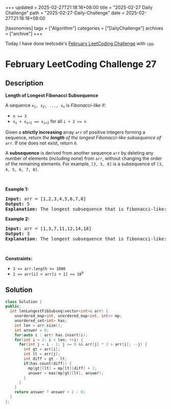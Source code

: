 +++
updated = 2025-02-27T21:18:16+08:00
title = "2025-02-27 Daily Challenge"
path = "2025-02-27-Daily-Challenge"
date = 2025-02-27T21:18:16+08:00

[taxonomies]
tags = ["Algorithm"]
categories = ["DailyChallenge"]
archives = ["archive"]
+++

Today I have done leetcode's [February LeetCoding Challenge](https://leetcode.com/problems/length-of-longest-fibonacci-subsequence/) with `cpp`.

<!-- more -->

# February LeetCoding Challenge 27

## Description

**Length of Longest Fibonacci Subsequence**

<p>A sequence <code>x<sub>1</sub>, x<sub>2</sub>, ..., x<sub>n</sub></code> is <em>Fibonacci-like</em> if:</p>

<ul>
	<li><code>n &gt;= 3</code></li>
	<li><code>x<sub>i</sub> + x<sub>i+1</sub> == x<sub>i+2</sub></code> for all <code>i + 2 &lt;= n</code></li>
</ul>

<p>Given a <b>strictly increasing</b> array <code>arr</code> of positive integers forming a sequence, return <em>the <strong>length</strong> of the longest Fibonacci-like subsequence of</em> <code>arr</code>. If one does not exist, return <code>0</code>.</p>

<p>A <strong>subsequence</strong> is derived from another sequence <code>arr</code> by deleting any number of elements (including none) from <code>arr</code>, without changing the order of the remaining elements. For example, <code>[3, 5, 8]</code> is a subsequence of <code>[3, 4, 5, 6, 7, 8]</code>.</p>

<p>&nbsp;</p>
<p><strong class="example">Example 1:</strong></p>

<pre><strong>Input:</strong> arr = [1,2,3,4,5,6,7,8]
<strong>Output:</strong> 5
<strong>Explanation:</strong> The longest subsequence that is fibonacci-like: [1,2,3,5,8].</pre>

<p><strong class="example">Example 2:</strong></p>

<pre><strong>Input:</strong> arr = [1,3,7,11,12,14,18]
<strong>Output:</strong> 3
<strong>Explanation</strong>:<strong> </strong>The longest subsequence that is fibonacci-like: [1,11,12], [3,11,14] or [7,11,18].</pre>

<p>&nbsp;</p>
<p><strong>Constraints:</strong></p>

<ul>
	<li><code>3 &lt;= arr.length &lt;= 1000</code></li>
	<li><code>1 &lt;= arr[i] &lt; arr[i + 1] &lt;= 10<sup>9</sup></code></li>
</ul>

## Solution

``` cpp
class Solution {
public:
  int lenLongestFibSubseq(vector<int>& arr) {
    unordered_map<int, unordered_map<int, int>> mp;
    unordered_set<int> has;
    int len = arr.size();
    int answer = 0;
    for(auto i : arr) has.insert(i);
    for(int i = 2; i < len; ++i) {
      for(int j = i - 1; j >= 0 && arr[j] * 2 > arr[i]; --j) {
        int gt = arr[i];
        int lt = arr[j];
        int diff = gt - lt;
        if(has.count(diff)) {
          mp[gt][lt] = mp[lt][diff] + 1;
          answer = max(mp[gt][lt], answer);
        }
      }
    }
    return answer ? answer + 2 : 0;
  }
};
```
